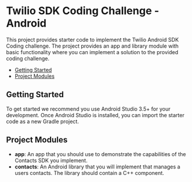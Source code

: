 # Twilio SDK Coding Challenge - Android

This project provides starter code to implement the Twilio Android SDK Coding challenge. The project provides an app and library module with basic functionality where you can implement a solution to the provided coding challenge.

- [Getting Started](#getting-started)
- [Project Modules](#project-modules)

## Getting Started
To get started we recommend you use Android Studio 3.5+ for your development. Once Android Studio is installed, you can import the starter code as a new Gradle project.

## Project Modules
* **app**: An app that you should use to demonstrate the capabilities of the Contacts SDK you implement.
* **contacts**: An Android library that you will implement that manages a users contacts. The library should contain a C++ component.